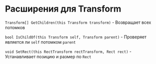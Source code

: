 ﻿# Расширения для Transform

`Transform[] GetChildren(this Transform transform)` - Возвращает всех потомков

`bool IsChildOf(this Transform self, Transform parent)` - Проверяет является ли `self` потомком `parent`

`void SetRect(this RectTransform rectTransform, Rect rect)` -  Устанавливает позицию и размер по `Rect`